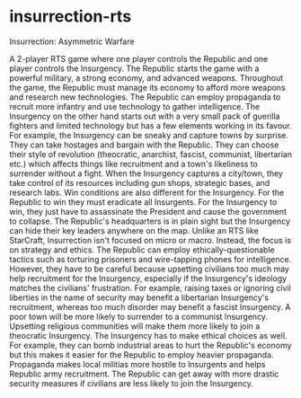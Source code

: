 # insurrection-rts
Insurrection: Asymmetric Warfare


A 2-player RTS game where one player controls the Republic and one player controls the Insurgency. The Republic starts the game with a powerful military, a strong economy, and advanced weapons. Throughout the game, the Republic must manage its economy to afford more weapons and research new technologies. The Republic can employ propaganda to recruit more infantry and use technology to gather intelligence.
The Insurgency on the other hand starts out with a very small pack of guerilla fighters and limited technology but has a few elements working in its favour. For example, the Insurgency can be sneaky and capture towns by surprise. They can take hostages and bargain with the Republic. They can choose their style of revolution (theocratic, anarchist, fascist, communist, libertarian etc.) which affects things like recruitment and a town's likeliness to surrender without a fight. When the Insurgency captures a city/town, they take control of its resources including gun shops, strategic bases, and research labs. Win conditions are also different for the Insurgency. For the Republic to win they must eradicate all Insurgents. For the Insurgency to win, they just have to assassinate the President and cause the government to collapse. The Republic's headquarters is in plain sight but the Insurgency can hide their key leaders anywhere on the map.
Unlike an RTS like StarCraft, Insurrection isn't focused on micro or macro. Instead, the focus is on strategy and ethics. The Republic can employ ethically-questionable tactics such as torturing prisoners and wire-tapping phones for intelligence. However, they have to be careful because upsetting civilians too much may help recruitment for the Insurgency, especially if the Insurgency's ideology matches the civilians' frustration. For example, raising taxes or ignoring civil liberties in the name of security may benefit a libertarian Insurgency's recruitment, whereas too much disorder may benefit a fascist Insurgency. A poor town will be more likely to surrender to a communist Insurgency. Upsetting religious communities will make them more likely to join a theocratic Insurgency.
The Insurgency has to make ethical choices as well. For example, they can bomb industrial areas to hurt the Republic's economy but this makes it easier for the Republic to employ heavier propaganda. Propaganda makes local militias more hostile to Insurgents and helps Republic army recruitment. The Republic can get away with more drastic security measures if civilians are less likely to join the Insurgency.
